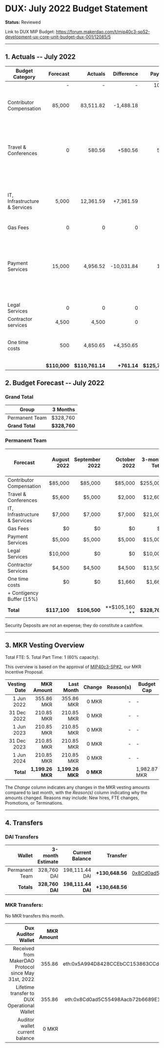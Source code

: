 # DUX: July 2022 Budget Statement

**Status:** Reviewed

Link to DUX MIP Budget: https://forum.makerdao.com/t/mip40c3-sp52-development-ux-core-unit-budget-dux-001/12085/5

---

## 1. Actuals -- July 2022

| Budget Category               |     Forecast |         Actuals |  Difference |        Payments |                                                                                              Comment |
| ----------------------------- | -----------: | --------------: | ----------: | --------------: | ---------------------------------------------------------------------------------------------------: |
|                               |            - |               - |           - |         102,358 |                                                                                                      |
| Contributor Compensation      |       85,000 |       83,511.82 |   -1,488.18 |               - |                                                        Variation on estimate. No outstanding reason. |
| Travel & Conferences          |            0 |          580.56 |     +580.56 |          580.56 |                        Payed the facilitation course expenses that was not included on the forecast. |
| IT, Infrastructure & Services |        5,000 |       12,361.59 |   +7,361.59 |           7,815 |                               Unexpected increase in costs due to high traffic in governance portal. |
| Gas Fees                      |            0 |               0 |           0 |               - |                                                                                                    - |
| Payment Services              |       15,000 |        4,956.52 |  -10,031.84 |          15,000 | We did a top-up of 15,000 USD for the team credits cards. The forecast included a 10K top up budget. |
| Legal Services                |            0 |               0 |           0 |               - |                                                                                                    - |
| Contractor services           |        4,500 |           4,500 |           0 |               - |                                                                                                    - |
| One time costs                |          500 |        4,850.65 |   +4,350.65 |               - |                                                           2 team members used their welcome package. |
|                               | **$110,000** | **$110,761.14** | **+761.14** | **$125,753.56** |                                                                                                    - |

## 2. Budget Forecast -- July 2022

### Grand Total

| Group           |     3 Months |
| --------------- | -----------: |
| Permanent Team  |     $328,760 |
| **Grand Total** | **$328,760** |

### Permanent Team

| Forecast                      |  August 2022 | September 2022 |  October 2022 | 3-month Total | MIP Budget Forecast/ CAP |
| ----------------------------- | -----------: | -------------: | ------------: | ------------: | -----------------------: |
| Contributor Compensation      |      $85,000 |        $85,000 |       $85,000 |      $255,000 |                 $275,000 |
| Travel & Conferences          |       $5,600 |         $5,000 |        $2,000 |       $12,600 |                  $13,500 |
| IT, Infrastructure & Services |       $7,000 |         $7,000 |        $7,000 |       $21,000 |                  $27,000 |
| Gas Fees                      |           $0 |             $0 |            $0 |            $0 |                   $3,000 |
| Payment Services              |       $5,000 |         $5,000 |        $5,000 |       $15,000 |                  $19,500 |
| Legal Services                |      $10,000 |             $0 |            $0 |       $10,000 |                  $16,500 |
| Contractor Services           |       $4,500 |         $4,500 |        $4,500 |       $13,500 |                  $45,000 |
| One time costs                |           $0 |             $0 |        $1,660 |        $1,660 |                  $21,000 |
| + Contigency Buffer (15%)     |              |                |               |               |                  $63,075 |
| **Total**                     | **$117,100** |   **$106,500** | **$105,160 ** |  **$328,760** |             **$483,575** |

Security Deposits are not an expense; they do constitute a cashflow.

---

## 3. MKR Vesting Overview

Total FTE: 5. Total Part Time: 1 (60% capacity).

This overview is based on the approval of [MIP40c3-SP#2](https://forum.makerdao.com/t/mip40c3-sp27-development-ux-core-unit-mkr-budget-dux-001/9777), our MKR Incentive Proposal.

| Vesting Date |       MKR Amount |       Last Month |    Change | Reason(s) | Budget Cap   | MKR Actuals |
| -----------: | ---------------: | ---------------: | --------: | --------: | ------------ | ----------- |
|   1 Jun 2022 |       355.86 MKR |       355.86 MKR |     0 MKR |         - | -            | 355.86      |
|  31 Dec 2022 |       210.85 MKR |       210.85 MKR |     0 MKR |         - | -            | -           |
|   1 Jun 2023 |       210.85 MKR |       210.85 MKR |     0 MKR |         - | -            | -           |
|  31 Dec 2023 |       210.85 MKR |       210.85 MKR |     0 MKR |         - | -            | -           |
|   1 Jun 2024 |       210.85 MKR |       210.85 MKR |     0 MKR |         - | -            | -           |
|    **Total** | **1,199.26 MKR** | **1,199.26 MKR** | **0 MKR** |           | 1,982.87 MKR | 355.86      |

The _Change_ column indicates any changes in the MKR vesting amounts compared to last month, with the _Reason(s)_ column indicating why the amounts changed. Reasons may include: New hires, FTE changes, Promotions, or Terminations.

---

## 4. Transfers

### DAI Transfers

|         Wallet | 3-month Estimate |    Current Balance |        Transfer |                                                                                                                    Multi-sig Address |
| -------------: | ---------------: | -----------------: | --------------: | -----------------------------------------------------------------------------------------------------------------------------------: |
| Permanent Team |      328,760 DAI |     198,111.44 DAI | **+130,648.56** | [0x8Cd0ad5C55498Aacb72b6689E1da5A284C69c0C7](https://gnosis-safe.io/app/#/safes/0x8Cd0ad5C55498Aacb72b6689E1da5A284C69c0C7/balances) |
|     **Totals** |  **328,760 DAI** | **198,111.44 DAI** | **+130,648.56** |                                                                                                                                      |

### MKR Transfers:

No MKR transfers this month.

|                                   Dux Auditor Wallet | MKR Amount |                              Multi-sig address |
| ---------------------------------------------------: | ---------: | ---------------------------------------------: |
| Received from MakerDAO Protocol since May 31st, 2022 |     355.86 | eth:0x5A994D8428CCEbCC153863CCdA9D2Be6352f89ad |
|          Lifetime transfer to DUX Operational Wallet |     355.86 | eth:0x8Cd0ad5C55498Aacb72b6689E1da5A284C69c0C7 |
|                       Auditor wallet current balance |      0 MKR |                                                |
